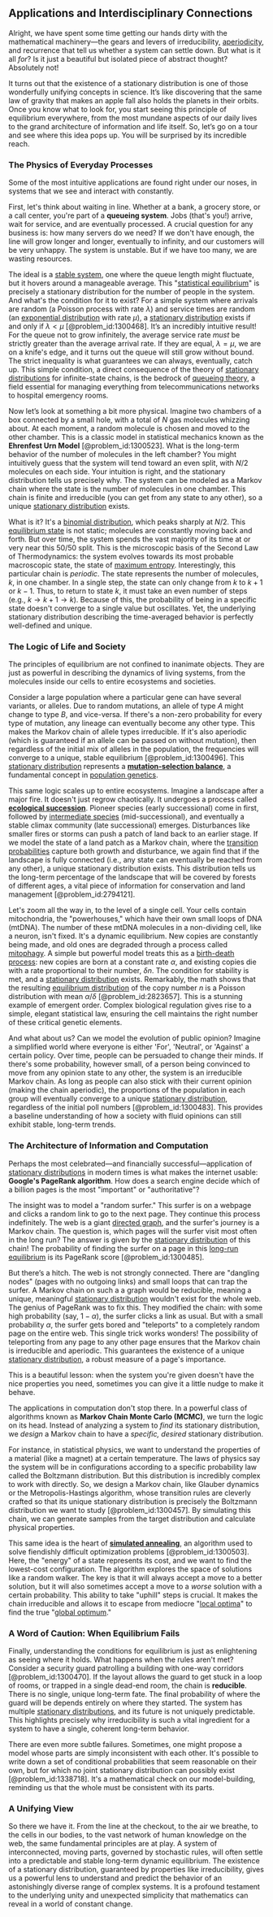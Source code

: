 ## Applications and Interdisciplinary Connections

Alright, we have spent some time getting our hands dirty with the mathematical machinery—the gears and levers of irreducibility, [aperiodicity](@article_id:275379), and recurrence that tell us whether a system can settle down. But what is it all *for*? Is it just a beautiful but isolated piece of abstract thought? Absolutely not!

It turns out that the existence of a stationary distribution is one of those wonderfully unifying concepts in science. It’s like discovering that the same law of gravity that makes an apple fall also holds the planets in their orbits. Once you know what to look for, you start seeing this principle of equilibrium everywhere, from the most mundane aspects of our daily lives to the grand architecture of information and life itself. So, let’s go on a tour and see where this idea pops up. You will be surprised by its incredible reach.

### The Physics of Everyday Processes

Some of the most intuitive applications are found right under our noses, in systems that we see and interact with constantly.

First, let's think about waiting in line. Whether at a bank, a grocery store, or a call center, you're part of a **queueing system**. Jobs (that's you!) arrive, wait for service, and are eventually processed. A crucial question for any business is: how many servers do we need? If we don't have enough, the line will grow longer and longer, eventually to infinity, and our customers will be very unhappy. The system is unstable. But if we have too many, we are wasting resources.

The ideal is a [stable system](@article_id:266392), one where the queue length might fluctuate, but it hovers around a manageable average. This "[statistical equilibrium](@article_id:186083)" is precisely a stationary distribution for the number of people in the system. And what's the condition for it to exist? For a simple system where arrivals are random (a Poisson process with rate $\lambda$) and service times are random (an [exponential distribution](@article_id:273400) with rate $\mu$), a [stationary distribution](@article_id:142048) exists if and only if $\lambda < \mu$ [@problem_id:1300468]. It’s an incredibly intuitive result! For the queue not to grow infinitely, the average service rate *must* be strictly greater than the average arrival rate. If they are equal, $\lambda = \mu$, we are on a knife's edge, and it turns out the queue will still grow without bound. The strict inequality is what guarantees we can always, eventually, catch up. This simple condition, a direct consequence of the theory of [stationary distributions](@article_id:193705) for infinite-state chains, is the bedrock of [queueing theory](@article_id:273287), a field essential for managing everything from telecommunications networks to hospital emergency rooms.

Now let’s look at something a bit more physical. Imagine two chambers of a box connected by a small hole, with a total of $N$ gas molecules whizzing about. At each moment, a random molecule is chosen and moved to the other chamber. This is a classic model in statistical mechanics known as the **Ehrenfest Urn Model** [@problem_id:1300523]. What is the long-term behavior of the number of molecules in the left chamber? You might intuitively guess that the system will tend toward an even split, with $N/2$ molecules on each side. Your intuition is right, and the stationary distribution tells us precisely why. The system can be modeled as a Markov chain where the state is the number of molecules in one chamber. This chain is finite and irreducible (you can get from any state to any other), so a unique [stationary distribution](@article_id:142048) exists.

What is it? It's a [binomial distribution](@article_id:140687), which peaks sharply at $N/2$. This [equilibrium state](@article_id:269870) is not static; molecules are constantly moving back and forth. But over time, the system spends the vast majority of its time at or very near this 50/50 split. This is the microscopic basis of the Second Law of Thermodynamics: the system evolves towards its most probable macroscopic state, the state of [maximum entropy](@article_id:156154). Interestingly, this particular chain is *periodic*. The state represents the number of molecules, $k$, in one chamber. In a single step, the state can only change from $k$ to $k+1$ or $k-1$. Thus, to return to state $k$, it must take an even number of steps (e.g., $k \to k+1 \to k$). Because of this, the probability of being in a specific state doesn't converge to a single value but oscillates. Yet, the underlying stationary distribution describing the time-averaged behavior is perfectly well-defined and unique.

### The Logic of Life and Society

The principles of equilibrium are not confined to inanimate objects. They are just as powerful in describing the dynamics of living systems, from the molecules inside our cells to entire ecosystems and societies.

Consider a large population where a particular gene can have several variants, or alleles. Due to random mutations, an allele of type $A$ might change to type $B$, and vice-versa. If there's a non-zero probability for every type of mutation, any lineage can eventually become any other type. This makes the Markov chain of allele types irreducible. If it's also aperiodic (which is guaranteed if an allele can be passed on without mutation), then regardless of the initial mix of alleles in the population, the frequencies will converge to a unique, stable equilibrium [@problem_id:1300496]. This [stationary distribution](@article_id:142048) represents a **[mutation-selection balance](@article_id:138046)**, a fundamental concept in [population genetics](@article_id:145850).

This same logic scales up to entire ecosystems. Imagine a landscape after a major fire. It doesn't just regrow chaotically. It undergoes a process called **[ecological succession](@article_id:140140)**. Pioneer species (early successional) come in first, followed by [intermediate species](@article_id:193778) (mid-successional), and eventually a stable climax community (late successional) emerges. Disturbances like smaller fires or storms can push a patch of land back to an earlier stage. If we model the state of a land patch as a Markov chain, where the [transition probabilities](@article_id:157800) capture both growth and disturbance, we again find that if the landscape is fully connected (i.e., any state can eventually be reached from any other), a unique stationary distribution exists. This distribution tells us the long-term percentage of the landscape that will be covered by forests of different ages, a vital piece of information for conservation and land management [@problem_id:2794121].

Let's zoom all the way in, to the level of a single cell. Your cells contain mitochondria, the "powerhouses," which have their own small loops of DNA (mtDNA). The number of these mtDNA molecules in a non-dividing cell, like a neuron, isn't fixed. It's a dynamic equilibrium. New copies are constantly being made, and old ones are degraded through a process called [mitophagy](@article_id:151074). A simple but powerful model treats this as a [birth-death process](@article_id:168101): new copies are born at a constant rate $\alpha$, and existing copies die with a rate proportional to their number, $\delta n$. The condition for stability is met, and a [stationary distribution](@article_id:142048) exists. Remarkably, the math shows that the resulting [equilibrium distribution](@article_id:263449) of the copy number $n$ is a Poisson distribution with mean $\alpha/\delta$ [@problem_id:2823657]. This is a stunning example of emergent order. Complex biological regulation gives rise to a simple, elegant statistical law, ensuring the cell maintains the right number of these critical genetic elements.

And what about us? Can we model the evolution of public opinion? Imagine a simplified world where everyone is either 'For', 'Neutral', or 'Against' a certain policy. Over time, people can be persuaded to change their minds. If there's some probability, however small, of a person being convinced to move from any opinion state to any other, the system is an irreducible Markov chain. As long as people can also stick with their current opinion (making the chain aperiodic), the proportions of the population in each group will eventually converge to a unique [stationary distribution](@article_id:142048), regardless of the initial poll numbers [@problem_id:1300483]. This provides a baseline understanding of how a society with fluid opinions can still exhibit stable, long-term trends.

### The Architecture of Information and Computation

Perhaps the most celebrated—and financially successful—application of [stationary distributions](@article_id:193705) in modern times is what makes the internet usable: **Google's PageRank algorithm**. How does a search engine decide which of a billion pages is the most "important" or "authoritative"?

The insight was to model a "random surfer." This surfer is on a webpage and clicks a random link to go to the next page. They continue this process indefinitely. The web is a giant [directed graph](@article_id:265041), and the surfer's journey is a Markov chain. The question is, which pages will the surfer visit most often in the long run? The answer is given by the [stationary distribution](@article_id:142048) of this chain! The probability of finding the surfer on a page in this [long-run equilibrium](@article_id:138549) is its PageRank score [@problem_id:1300485].

But there’s a hitch. The web is not strongly connected. There are "dangling nodes" (pages with no outgoing links) and small loops that can trap the surfer. A Markov chain on such a a graph would be reducible, meaning a unique, meaningful [stationary distribution](@article_id:142048) wouldn't exist for the whole web. The genius of PageRank was to fix this. They modified the chain: with some high probability (say, $1-\alpha$), the surfer clicks a link as usual. But with a small probability $\alpha$, the surfer gets bored and "teleports" to a completely random page on the entire web. This single trick works wonders! The possibility of teleporting from any page to any other page ensures that the Markov chain is irreducible and aperiodic. This guarantees the existence of a unique [stationary distribution](@article_id:142048), a robust measure of a page's importance.

This is a beautiful lesson: when the system you're given doesn't have the nice properties you need, sometimes you can give it a little nudge to make it behave.

The applications in computation don't stop there. In a powerful class of algorithms known as **Markov Chain Monte Carlo (MCMC)**, we turn the logic on its head. Instead of analyzing a system to *find* its stationary distribution, we *design* a Markov chain to have a *specific, desired* stationary distribution.

For instance, in statistical physics, we want to understand the properties of a material (like a magnet) at a certain temperature. The laws of physics say the system will be in configurations according to a specific probability law called the Boltzmann distribution. But this distribution is incredibly complex to work with directly. So, we design a Markov chain, like Glauber dynamics or the Metropolis-Hastings algorithm, whose transition rules are cleverly crafted so that its unique stationary distribution is precisely the Boltzmann distribution we want to study [@problem_id:1300457]. By simulating this chain, we can generate samples from the target distribution and calculate physical properties.

This same idea is the heart of **[simulated annealing](@article_id:144445)**, an algorithm used to solve fiendishly difficult optimization problems [@problem_id:1300503]. Here, the "energy" of a state represents its cost, and we want to find the lowest-cost configuration. The algorithm explores the space of solutions like a random walker. The key is that it will always accept a move to a better solution, but it will also sometimes accept a move to a *worse* solution with a certain probability. This ability to take "uphill" steps is crucial. It makes the chain irreducible and allows it to escape from mediocre "[local optima](@article_id:172355)" to find the true "[global optimum](@article_id:175253)."

### A Word of Caution: When Equilibrium Fails

Finally, understanding the conditions for equilibrium is just as enlightening as seeing where it holds. What happens when the rules aren't met? Consider a security guard patrolling a building with one-way corridors [@problem_id:1300470]. If the layout allows the guard to get stuck in a loop of rooms, or trapped in a single dead-end room, the chain is **reducible**. There is no single, unique long-term fate. The final probability of where the guard will be depends entirely on where they started. The system has multiple [stationary distributions](@article_id:193705), and its future is not uniquely predictable. This highlights precisely why irreducibility is such a vital ingredient for a system to have a single, coherent long-term behavior.

There are even more subtle failures. Sometimes, one might propose a model whose parts are simply inconsistent with each other. It's possible to write down a set of conditional probabilities that seem reasonable on their own, but for which no joint stationary distribution can possibly exist [@problem_id:1338718]. It's a mathematical check on our model-building, reminding us that the whole must be consistent with its parts.

### A Unifying View

So there we have it. From the line at the checkout, to the air we breathe, to the cells in our bodies, to the vast network of human knowledge on the web, the same fundamental principles are at play. A system of interconnected, moving parts, governed by stochastic rules, will often settle into a predictable and stable long-term dynamic equilibrium. The existence of a stationary distribution, guaranteed by properties like irreducibility, gives us a powerful lens to understand and predict the behavior of an astonishingly diverse range of complex systems. It is a profound testament to the underlying unity and unexpected simplicity that mathematics can reveal in a world of constant change.